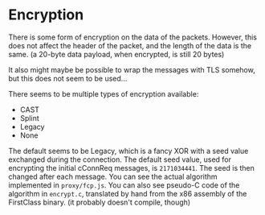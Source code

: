 # Encryption
There is some form of encryption on the data of the packets. However, this does not affect the header of the packet, and the length of the data is the same. (a 20-byte data payload, when encrypted, is still 20 bytes)


It also might maybe be possible to wrap the messages with TLS somehow, but this does not seem to be used...


There seems to be multiple types of encryption available:
* CAST
* Splint
* Legacy
* None


The default seems to be Legacy, which is a fancy XOR with a seed value exchanged during the connection. The default seed value, used for encrypting the initial cConnReq messages, is `2171034441`. The seed is then changed after each message. You can see the actual algorithm implemented in `proxy/fcp.js`. You can also see pseudo-C code of the algorithm in `encrypt.c`, translated by hand from the x86 assembly of the FirstClass binary. (it probably doesn't compile, though)